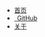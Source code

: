 <!-- _navbar.md -->

* [<i class="iconfont icon-paperPlane-fill"></i> 首页](README.md)
* [<i class="iconfont icon-GitHub"></i> &thinsp; GitHub](https://github.com/Velvet0314/Docsify-Notebooks)
* [<i class="iconfont icon-tishi"></i> 关于](About.md)
